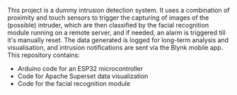 This project is a dummy intrusion detection system. It uses a combination of proximity and touch sensors to trigger the capturing of images of the (possible) intruder, which are then classified by the facial recognition module running on a remote server, and if needed, an alarm is triggered till it's manually reset. The data generated is logged for long-term analysis and visualisation, and intrusion notifications are sent via the Blynk mobile app.
This repository contains:
- Arduino code for an ESP32 microcontroller
- Code for Apache Superset data visualization
- Code for the facial recognition module
